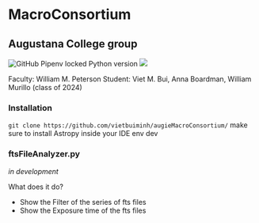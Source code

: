 # MacroConsortium
## Augustana College group

![GitHub Pipenv locked Python version](https://img.shields.io/github/pipenv/locked/python-version/vietbuiminh/augieMacroConsortium)
![](https://img.shields.io/badge/astropy-astropy.io.fits-lightgrey)

Faculty: William M. Peterson
Student: Viet M. Bui, Anna Boardman, William Murillo (class of 2024)

### Installation 
`git clone https://github.com/vietbuiminh/augieMacroConsortium/`
make sure to install Astropy inside your IDE env dev

### ftsFileAnalyzer.py
*in development*

What does it do?
- Show the Filter of the series of fts files
- Show the Exposure time of the fts files

